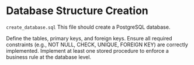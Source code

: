# Database Structure Creation
`create_database.sql`
This file should create a PostgreSQL database. 

Define the tables, primary keys, and foreign keys.
Ensure all required constraints (e.g., NOT NULL, CHECK, UNIQUE, FOREIGN KEY) are correctly implemented.
Implement at least one stored procedure to enforce a business rule at the database level.

